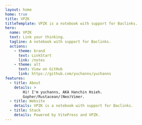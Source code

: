 ```yaml
---
layout: home
home: true
title: VPZK
titleTemplate: VPZK is a notebook with support for Baclinks. 
hero:
  name: VPZK
  text: Link your thinking.
  tagline: A notebook with support for Baclinks.
  actions:
    - theme: brand
      text: LinkStart
      link: /notes
    - theme: alt
      text: View on GitHub
      link: https://github.com/yuchanns/yuchanns
features:
  - title: About
    details: >
        Hi! I'm yuchanns, AKA Hanchin Hsieh.
        Gopher/Rustacean/(Neo)Vimer.
  - title: Website
    details: VPZK is a notebook with support for Baclinks.
  - title: Stack
    details: Powered by VitePress and VPZK.
---
```

